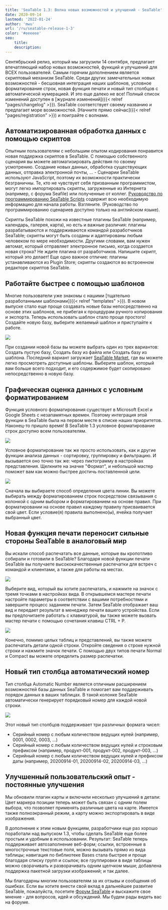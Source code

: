 ```yaml
---
title: 'SeaTable 1.3: Волна новых возможностей и улучшений - SeaTable'
date: 2020-09-14
lastmod: '2022-01-24'
author: 'mwu'
url: '/ru/seatable-release-1-3'
color: '#eeeeee'
seo:
    title:
    description:
---
```


Сентябрьский релиз, который мы загрузили 14 сентября, предлагает впечатляющий набор новых возможностей, функций и улучшений для ВСЕХ пользователей. Самым горячим дополнением является скриптовый механизм SeaTable. Среди других замечательных новых возможностей - бесшовная интеграция наших шаблонов, условное форматирование строк, новая функция печати и новый тип столбцов с автоматической нумерацией. И это еще далеко не все! Полный список изменений доступен в [журнале изменений]({{< relref "pages/changelog" >}}). SeaTable соответствует своему названию и предлагает море возможностей. [Начните прямо сейчас]({{< relref "pages/registration" >}}) и поиграйте с волнами.

## Автоматизированная обработка данных с помощью скриптов

Опытным пользователям с небольшим опытом кодирования понравится новая поддержка скриптов в SeaTable. С помощью собственного сценария вы можете автоматизировать действия по своему усмотрению. Создание новых данных, обработка существующих данных, отправка электронной почты, ... - Сценарии SeaTable используют JavaScript, поэтому их возможности практически безграничны. Те, кто не чувствует себя призванным программистом, могут легко импортировать скрипты, загруженные из Интернета (например, с форума Seafile) или полученные от коллег. [Руководство по программированию SeaTable Scripts](https://developer.seatable.com/scripts/) содержит всю необходимую информацию для начала работы. Взгляните. (Руководство по программированию сценариев доступно только на английском языке).

Скрипты SeaTable похожи на известные плагины SeaTable (например, календарь, галерея, карта), но есть и важные различия: плагины разрабатываются и поддерживаются командой разработчиков SeaTable; скрипты могут быть созданы и адаптированы любым человеком по мере необходимости. Другими словами, вам нужен автомат, который отправляет электронное письмо, когда создается новая строка? Не ждите плагина от разработчиков. Напишите скрипт, который это делает! Еще одно важное отличие: плагины устанавливаются из Plugin Store; скрипты создаются во встроенном редакторе скриптов SeaTable.

## Работайте быстрее с помощью шаблонов

Многие пользователи уже знакомы с нашими [тщательно разработанными шаблонами]({{< relref "templates" >}}). В новом выпуске стало еще проще создавать новые базы непосредственно на основе этих шаблонов, не прибегая к процедурам ручного копирования и экспорта. Теперь использовать шаблон стало проще простого! Создайте новую базу, выберите желаемый шаблон и приступайте к работе.

![](create-from-template.png)

При создании новой базы вы можете выбрать один из трех вариантов: Создать пустую базу, Создать базу из файла или Создать базу из шаблона. Последний вариант загружает [SeaTable Market](https://market.seatable.io), где вы можете легко просмотреть доступные шаблоны. Выберите шаблон, который вам больше всего подходит, и его содержимое будет скопировано непосредственно в новую базу.

## Графическая оценка данных с условным форматированием

Функция условного форматирования существует в Microsoft Excel и Google Sheets с незапамятных времен. Поэтому интеграция этой функции в SeaTable была на первом месте в списке наших приоритетов. Наконец-то пришло время! В SeaTable 1.3 условное форматирование строк доступно всем пользователям.

![](row-color-non-modal.png)

Условное форматирование так же просто использовать, как и другие функции анализа данных - сортировку, группировку и фильтрацию. И вызывается оно точно так же: через пиктограмму в настройках представления. Щелкните на значке "Формат", и небольшой мастер поможет вам как можно быстрее достичь поставленной цели.

![](row-color.png)

Сначала вы выбираете способ определения цвета линии. Вы можете выбирать между форматированием строк посредством связывания с колонкой с одним выбором и форматированием на основе правил. При форматировании на основе правил каждому правилу присваивается свой цвет. Если условие(я) правила выполнено(ы), ячейка получает выбранный цвет.

## Новая функция печати переносит сильные стороны SeaTable в аналоговый мир

Вы искали способ распечатать все данные, которые вы кропотливо собирали и готовили в SeaTable? Благодаря новой функции печати SeaTable вы получаете высококачественные распечатки для встреч с командой и клиентами, а также для работы на местах.

![](print-settings.png)

Выберите вид, который вы хотите распечатать, и нажмите на значок с тремя точками в настройках вида. В открывшемся мастере печати настройте параметры в соответствии с вашими потребностями и завершите процесс заданием печати. Затем SeaTable отображает ваш вид и передает результат в менеджер печати вашего устройства. Если вы предпочитаете работать с клавиатурой, вы также можете вызвать мастер печати с помощью сочетания клавиш CTRL + P.

![](compact-row-detail.png)

Конечно, помимо целых таблиц и представлений, вы также можете распечатать детали одной строки. Откройте сведения о строке нужной строки и нажмите значок печати. С помощью двух типов печати Normal и Compact вы можете определить размер распечатки.

## Новый тип столбца автоматический номер

Тип столбца Automatic Number является отличным расширением возможностей базы данных SeaTable и помогает вам поддерживать порядок данных в ваших таблицах. В такой колонке SeaTable автоматически генерирует порядковый номер для каждой новой строки.

![](auto-number.png)

Этот новый тип столбцов поддерживает три различных формата чисел:

- Серийный номер с любым количеством ведущих нулей (например, 0001, 0002, 0003, ...)
- Серийный номер с любым количеством ведущих нулей и строковым префиксом (например, продукт-001, продукт-002, продукт-003, ...)
- Серийный номер с любым количеством ведущих нулей и префиксом даты (например, 20200914-01, 20200914-02, 20200914-03, ...)

## Улучшенный пользовательский опыт - постоянные улучшения

Мы обновили плагин карты и включили несколько улучшений в детали: Цвет маркера позиции теперь может быть связан с одним полем выбора, что позволяет применять различные цвета на карте. Имеется также полноэкранный режим, а карту можно экспортировать в виде изображения.

В дополнение к этим новым функциям, разработчики еще раз хорошо поработали над выпуском 1.3, чтобы сделать SeaTable еще более простым и удобным в использовании. Результат: SeaTable теперь поддерживает автозаполнение веб-форм; ссылки, встроенные в многострочные текстовые поля, можно вызывать прямо из вида таблицы; навигация по библиотеке Bases стала быстрее и проще благодаря списку групп и ссылок; все группировки в виде таблицы можно сворачивать и разворачивать одним щелчком мыши; добавлена поддержка пакетной загрузки изображений; и так далее.

Мы благодарны многим пользователям за их отзывы и сообщения об ошибках. Если вы хотите внести свой вклад в дальнейшее развитие SeaTable, пожалуйста, посетите [Форум SeaTable](https://forum.seatable.com) и выскажите свое мнение - для вопросов, идей и обсуждений. Мы будем рады видеть вас на форуме.

